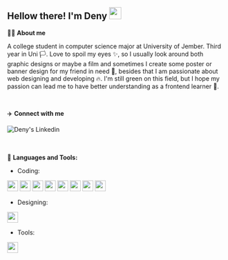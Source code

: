 ## Hellow there! I'm Deny <img src="https://media.giphy.com/media/psEArC8GCwjzs5RYZQ/giphy.gif" width="28px">

🤵‍♂️ **About me**

<p>A college student in computer science major at University of Jember. Third year in Uni 🏳️. Love to spoil my eyes ✨, so I usually look around both graphic designs or maybe a film and sometimes I create some poster or banner design for my friend in need 🌄, besides that I am passionate about web designing and developing 🔥. I'm still green on this field, but I hope my passion can lead me to have better understanding as a frontend learner 📝.</p>
<br>

✈️ **Connect with me**

<a href="https://www.linkedin.com/in/denyfh/">
  <img align="left" alt="Deny's Linkedin" src="https://img.shields.io/badge/LinkedIn-0077B5?style=for-the-badge&logo=linkedin&logoColor=white" />
</a>
<br><br><br>

🧰 **Languages and Tools:**

- Coding:<br>

<code><img height="25" src="https://img.shields.io/badge/html5-%23E34F26.svg?style=for-the-badge&logo=html5&logoColor=white"></code>
<code><img height="25" src="https://img.shields.io/badge/css3-%231572B6.svg?style=for-the-badge&logo=css3&logoColor=white"></code>
<code><img height="25" src="https://img.shields.io/badge/javascript-%23323330.svg?style=for-the-badge&logo=javascript&logoColor=%23F7DF1E"></code>
<code><img height="25" src="https://img.shields.io/badge/jquery-%230769AD.svg?style=for-the-badge&logo=jquery&logoColor=white"></code>
<code><img height="25" src="https://img.shields.io/badge/laravel-%23FF2D20.svg?style=for-the-badge&logo=laravel&logoColor=white"></code>
<code><img height="25" src="https://img.shields.io/badge/bootstrap-%23563D7C.svg?style=for-the-badge&logo=bootstrap&logoColor=white"></code>
<code><img height="25" src="https://img.shields.io/badge/tailwindcss-%2338B2AC.svg?style=for-the-badge&logo=tailwind-css&logoColor=white"></code>
<code><img height="25" src="https://img.shields.io/badge/react-%2320232a.svg?style=for-the-badge&logo=react&logoColor=%2361DAFB"></code>

- Designing:<br>

<code><img height="25" src="https://img.shields.io/badge/adobe%20photoshop-%2331A8FF.svg?style=for-the-badge&logo=adobe%20photoshop&logoColor=white"></code>

- Tools:<br>

<code><img height="25" src="https://img.shields.io/badge/Visual%20Studio%20Code-0078d7.svg?style=for-the-badge&logo=visual-studio-code&logoColor=white"></code>
<br><br>
